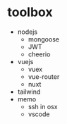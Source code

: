 # toolbox

- nodejs
  - mongoose
  - JWT
  - cheerio
- vuejs
  - vuex
  - vue-router
  - nuxt
- tailwind
- memo
  - ssh in osx
  - vscode
